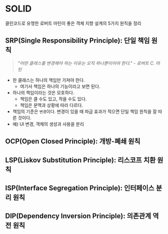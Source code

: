 # SOLID 

클린코드로 유명한 로버트 마틴이 좋은 객체 지향 설계의 5가지 원칙을 정리

## SRP(Single Responsibility Principle): 단일 책임 원칙

> _"어떤 클래스를 변경해야 하는 이유는 오직 하나뿐이어야 한다." - 로버트 C. 마틴_

- 한 클래스는 하나의 책임만 가져야 한다.
  - 여기서 책임은 하나의 기능이라고 보면 된다.
- 하나의 책임이라는 것은 모호하다.
  - 책임은 클 수도 있고, 작을 수도 있다.
  - 책임은 문맥과 상황에 따라 다르다.
- 책임의 기준은 `변경`이다. 변경이 있을 때 파급 효과가 적으면 단일 책임 원칙을 잘 따른 것이다.
- 예) UI 변경, 객체의 생성과 사용을 분리

###


## OCP(Open Closed Principle): 개방-폐쇄 원칙

## LSP(Liskov Substitution Principle): 리스코프 치환 원칙

## ISP(Interface Segregation Principle): 인터페이스 분리 원칙

## DIP(Dependency Inversion Principle): 의존관계 역전 원칙